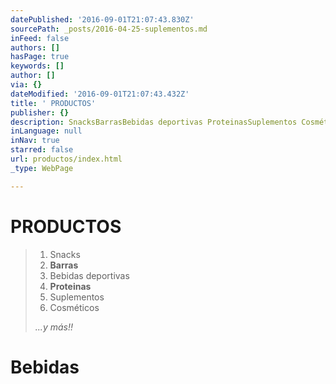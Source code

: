 ```yaml
---
datePublished: '2016-09-01T21:07:43.830Z'
sourcePath: _posts/2016-04-25-suplementos.md
inFeed: false
authors: []
hasPage: true
keywords: []
author: []
via: {}
dateModified: '2016-09-01T21:07:43.432Z'
title: ' PRODUCTOS'
publisher: {}
description: SnacksBarrasBebidas deportivas ProteinasSuplementos Cosméticos    ...y más!!
inLanguage: null
inNav: true
starred: false
url: productos/index.html
_type: WebPage

---
```

# PRODUCTOS

> 1. Snacks
> 2. **Barras**
> 3. Bebidas deportivas 
> 4. **Proteinas**
> 5. Suplementos 
> 6. Cosméticos
> 
> _...y más!!_

# Bebidas